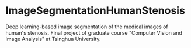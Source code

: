 # ImageSegmentationHumanStenosis
Deep learning-based image segmentation of the medical images of human's stenosis. 
Final project of graduate course "Computer Vision and Image Analysis" at Tsinghua University.  
